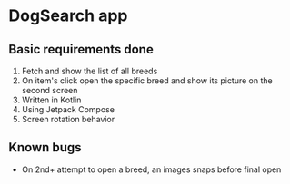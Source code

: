 # DogSearch app

## Basic requirements done
1. Fetch and show the list of all breeds
2. On item's click open the specific breed and show its picture on the second screen
3. Written in Kotlin
4. Using Jetpack Compose
5. Screen rotation behavior

## Known bugs
- On 2nd+ attempt to open a breed, an images snaps before final open
